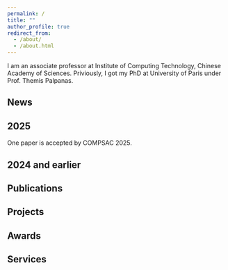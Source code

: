 ```yaml
---
permalink: /
title: ""
author_profile: true
redirect_from: 
  - /about/
  - /about.html
---
```

I am an associate professor at Institute of Computing Technology, Chinese Academy of Sciences.
Priviously, I got my PhD at University of Paris under Prof. Themis Palpanas.

<section id="news">

News
========

## 2025

One paper is accepted by COMPSAC 2025.

## 2024 and earlier



# Publications





# Projects




# Awards



# Services
